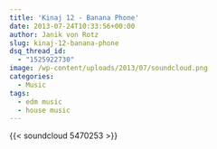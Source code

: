 ```yaml
---
title: 'Kinaj 12 - Banana Phone'
date: 2013-07-24T10:33:56+00:00
author: Janik von Rotz
slug: kinaj-12-banana-phone
dsq_thread_id:
  - "1525922730"
image: /wp-content/uploads/2013/07/soundcloud.png
categories:
  - Music
tags:
  - edm music
  - house music
---
```

{{< soundcloud 5470253 >}}